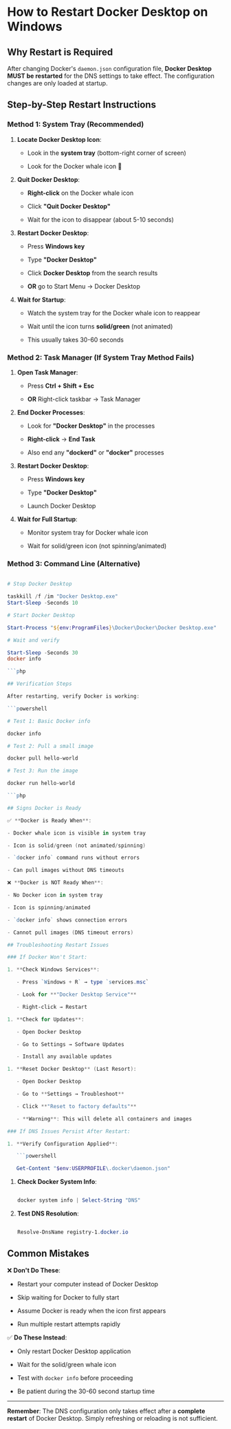 # How to Restart Docker Desktop on Windows

## Why Restart is Required

After changing Docker's `daemon.json` configuration file, **Docker Desktop MUST be restarted** for the DNS settings to take effect. The configuration changes are only loaded at startup.

## Step-by-Step Restart Instructions

### Method 1: System Tray (Recommended)

1. **Locate Docker Desktop Icon**:

   - Look in the **system tray** (bottom-right corner of screen)

   - Look for the Docker whale icon 🐳

1. **Quit Docker Desktop**:

   - **Right-click** on the Docker whale icon

   - Click **"Quit Docker Desktop"**

   - Wait for the icon to disappear (about 5-10 seconds)

1. **Restart Docker Desktop**:

   - Press **Windows key**

   - Type **"Docker Desktop"**

   - Click **Docker Desktop** from the search results

   - **OR** go to Start Menu → Docker Desktop

1. **Wait for Startup**:

   - Watch the system tray for the Docker whale icon to reappear

   - Wait until the icon turns **solid/green** (not animated)

   - This usually takes 30-60 seconds

### Method 2: Task Manager (If System Tray Method Fails)

1. **Open Task Manager**:

   - Press **Ctrl + Shift + Esc**

   - **OR** Right-click taskbar → Task Manager

1. **End Docker Processes**:

   - Look for **"Docker Desktop"** in the processes

   - **Right-click** → **End Task**

   - Also end any **"dockerd"** or **"docker"** processes

1. **Restart Docker Desktop**:

   - Press **Windows key**

   - Type **"Docker Desktop"**

   - Launch Docker Desktop

1. **Wait for Full Startup**:

   - Monitor system tray for Docker whale icon

   - Wait for solid/green icon (not spinning/animated)

### Method 3: Command Line (Alternative)

```powershell

# Stop Docker Desktop

taskkill /f /im "Docker Desktop.exe"
Start-Sleep -Seconds 10

# Start Docker Desktop

Start-Process "${env:ProgramFiles}\Docker\Docker\Docker Desktop.exe"

# Wait and verify

Start-Sleep -Seconds 30
docker info

```php

## Verification Steps

After restarting, verify Docker is working:

```powershell

# Test 1: Basic Docker info

docker info

# Test 2: Pull a small image

docker pull hello-world

# Test 3: Run the image

docker run hello-world

```php

## Signs Docker is Ready

✅ **Docker is Ready When**:

- Docker whale icon is visible in system tray

- Icon is solid/green (not animated/spinning)

- `docker info` command runs without errors

- Can pull images without DNS timeouts

❌ **Docker is NOT Ready When**:

- No Docker icon in system tray

- Icon is spinning/animated

- `docker info` shows connection errors

- Cannot pull images (DNS timeout errors)

## Troubleshooting Restart Issues

### If Docker Won't Start:

1. **Check Windows Services**:

   - Press `Windows + R` → type `services.msc`

   - Look for **"Docker Desktop Service"**

   - Right-click → Restart

1. **Check for Updates**:

   - Open Docker Desktop

   - Go to Settings → Software Updates

   - Install any available updates

1. **Reset Docker Desktop** (Last Resort):

   - Open Docker Desktop

   - Go to **Settings → Troubleshoot**

   - Click **"Reset to factory defaults"**

   - **Warning**: This will delete all containers and images

### If DNS Issues Persist After Restart:

1. **Verify Configuration Applied**:

   ```powershell

   Get-Content "$env:USERPROFILE\.docker\daemon.json"

   ```

1. **Check Docker System Info**:

   ```powershell

   docker system info | Select-String "DNS"

   ```

1. **Test DNS Resolution**:

   ```powershell

   Resolve-DnsName registry-1.docker.io

   ```

## Common Mistakes

❌ **Don't Do These**:

- Restart your computer instead of Docker Desktop

- Skip waiting for Docker to fully start

- Assume Docker is ready when the icon first appears

- Run multiple restart attempts rapidly

✅ **Do These Instead**:

- Only restart Docker Desktop application

- Wait for the solid/green whale icon

- Test with `docker info` before proceeding

- Be patient during the 30-60 second startup time

---

**Remember**: The DNS configuration only takes effect after a **complete restart** of Docker Desktop. Simply refreshing or reloading is not sufficient.
